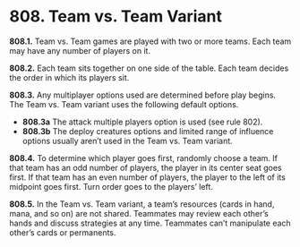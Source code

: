 # **808.** Team vs. Team Variant

**808.1.** Team vs. Team games are played with two or more teams. Each team may have any number of players on it.

**808.2.** Each team sits together on one side of the table. Each team decides the order in which its players sit.

**808.3.** Any multiplayer options used are determined before play begins. The Team vs. Team variant uses the following default options.
+ **808.3a** The attack multiple players option is used (see rule 802).
+ **808.3b** The deploy creatures options and limited range of influence options usually aren’t used in the Team vs. Team variant.

**808.4.** To determine which player goes first, randomly choose a team. If that team has an odd number of players, the player in its center seat goes first. If that team has an even number of players, the player to the left of its midpoint goes first. Turn order goes to the players’ left.

**808.5.** In the Team vs. Team variant, a team’s resources (cards in hand, mana, and so on) are not shared. Teammates may review each other’s hands and discuss strategies at any time. Teammates can’t manipulate each other’s cards or permanents.
